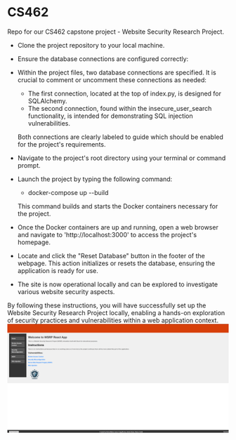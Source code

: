 # CS462

Repo for our CS462 capstone project - Website Security Research Project.

- Clone the project repository to your local machine.

- Ensure the database connections are configured correctly:

- Within the project files, two database connections are specified. It is crucial to comment or uncomment these connections as needed:

  - The first connection, located at the top of index.py, is designed for SQLAlchemy.
  - The second connection, found within the insecure_user_search functionality, is intended for demonstrating SQL injection vulnerabilities.

  Both connections are clearly labeled to guide which should be enabled for the project's requirements.

- Navigate to the project's root directory using your terminal or command prompt.

- Launch the project by typing the following command:

  - docker-compose up --build

  This command builds and starts the Docker containers necessary for the project.

- Once the Docker containers are up and running, open a web browser and navigate to 'http://localhost:3000' to access the project's homepage.

- Locate and click the "Reset Database" button in the footer of the webpage. This action initializes or resets the database, ensuring the application is ready for use.

- The site is now operational locally and can be explored to investigate various website security aspects.

By following these instructions, you will have successfully set up the Website Security Research Project locally, enabling a hands-on exploration of security practices and vulnerabilities within a web application context.
![alt text](image.png)
